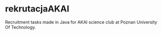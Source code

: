 # rekrutacjaAKAI
Recruitment tasks made in Java for AKAI science club at Poznan University Of Technology.
